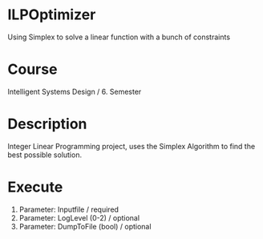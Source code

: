 # ILPOptimizer
Using Simplex to solve a linear function with a bunch of constraints

# Course
Intelligent Systems Design / 6. Semester

# Description
Integer Linear Programming project, uses the Simplex Algorithm to find the best possible solution.

# Execute
1. Parameter: Inputfile / required
2. Parameter: LogLevel (0-2) / optional
3. Parameter: DumpToFile (bool) / optional
